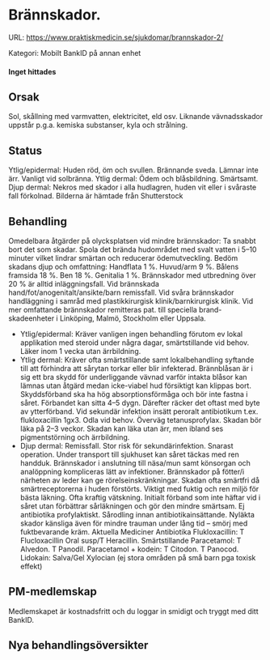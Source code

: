 # Brännskador.

URL: https://www.praktiskmedicin.se/sjukdomar/brannskador-2/



Kategori: Mobilt BankID på annan enhet

#### Inget hittades

## Orsak

Sol, skållning med varmvatten, elektricitet, eld osv. Liknande vävnadsskador uppstår p.g.a. kemiska substanser, kyla och strålning.

## Status

Ytlig/epidermal: Huden röd, öm och svullen. Brännande sveda. Lämnar inte ärr. Vanligt vid solbränna. Ytlig dermal: Ödem och blåsbildning. Smärtsamt. Djup dermal: Nekros med skador i alla hudlagren, huden vit eller i svåraste fall förkolnad.
Bilderna är hämtade från Shutterstock

## Behandling

Omedelbara åtgärder på olycksplatsen vid mindre brännskador: Ta snabbt bort det som skadar. Spola det brända hudområdet med svalt vatten i 5–10 minuter vilket lindrar smärtan och reducerar ödemutveckling. Bedöm skadans djup och omfattning: Handflata 1 %. Huvud/arm 9 %. Bålens framsida 18 %. Ben 18 %. Genitalia 1 %. Brännskador med utbredning över 20 % är alltid inläggningsfall. Vid brännskada hand/fot/anogenitalt/ansikte/barn remissfall. Vid svåra brännskador handläggning i samråd med plastikkirurgisk klinik/barnkirurgisk klinik. Vid mer omfattande brännskador remitteras pat. till speciella brand-skadeenheter i Linköping, Malmö, Stockholm eller Uppsala.
* Ytlig/epidermal: Kräver vanligen ingen behandling förutom ev lokal applikation med steroid under några dagar, smärtstillande vid behov. Läker inom 1 vecka utan ärrbildning.
* Ytlig dermal: Kräver ofta smärtstillande samt lokalbehandling syftande till att förhindra att sårytan torkar eller blir infekterad. Brännblåsan är i sig ett bra skydd för underliggande vävnad varför intakta blåsor kan lämnas utan åtgärd medan icke-viabel hud försiktigt kan klippas bort. Skyddsförband ska ha hög absorptionsförmåga och bör inte fastna i såret. Förbandet kan sitta 4–5 dygn. Därefter räcker det oftast med byte av ytterförband. Vid sekundär infektion insätt peroralt antibiotikum t.ex. flukloxacillin 1gx3. Odla vid behov. Överväg tetanusprofylax. Skadan bör läka på 2–3 veckor. Skadan kan läka utan ärr, men ibland ses pigmentstörning och ärrbildning.
* Djup dermal: Remissfall. Stor risk för sekundärinfektion. Snarast operation. Under transport till sjukhuset kan såret täckas med ren handduk. Brännskador i anslutning till näsa/mun samt könsorgan och analöppning kompliceras lätt av infektioner. Brännskador på fötter/i närheten av leder kan ge rörelseinskränkningar. Skadan ofta smärtfri då smärtreceptorerna i huden förstörts.
Viktigt med fuktig och ren miljö för bästa läkning. Ofta kraftig vätskning. Initialt förband som inte häftar vid i såret utan förbättrar sårläkningen och gör den mindre smärtsam. Ej antibiotika profylaktiskt. Sårodling innan antibiotikainsättande. Nyläkta skador känsliga även för mindre trauman under lång tid – smörj med fuktbevarande kräm.
Aktuella Mediciner
Antibiotika
Flukloxacillin: T Flucloxacillin Oral susp/T Heracillin.
Smärtstillande
Paracetamol: T Alvedon. T Panodil.
Paracetamol + kodein: T Citodon. T Panocod.
Lidokain: Salva/Gel Xylocian (ej stora områden på små barn pga toxisk effekt)

## PM-medlemskap

Medlemskapet är kostnadsfritt och du loggar in smidigt och tryggt med ditt BankID.

## Nya behandlingsöversikter

